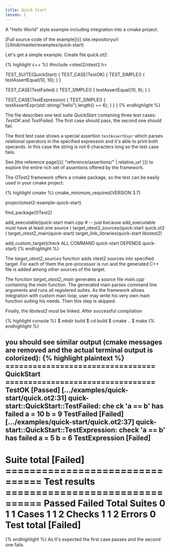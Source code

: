```yaml
---
title: Quick Start
lesson: 1
---
```

A "Hello World" style example including integration into a cmake project.

[Full source code of the example]({{ site.repositoryurl }}/blob/master/examples/quick-start)

Let's get a simple example. Create file _quick.ot2_:

{% highlight c++ %}
#include <otest2/otest2.h>

TEST_SUITE(QuickStart) {
  TEST_CASE(TestOK) {
    TEST_SIMPLE() {
      testAssertEqual(10, 10);
    }
  }

  TEST_CASE(TestFailed) {
    TEST_SIMPLE() {
      testAssertEqual(10, 9);
    }
  }

  TEST_CASE(TestExpression) {
    TEST_SIMPLE() {
      testAssertExpr(std::string("hello").length() == 6);
    }
  }
}
{% endhighlight %}

The file describes one test suite _QuickStart_ containing three test cases:
_TestOK_ and _TestFailed_. The first case should pass, the second one should
fail.

The third test case shows a special assertion `testAssertExpr` which parses
relational operators in the specified expression and it's able to print
both operands. In this case the string is not 6 characters long so the
test case fails.

See [the reference page]({{ "reference/assertions/" | relative_url }})
to explore the entire rich set of assertions offered by the framework.

The OTest2 framework offers a cmake package, so the test can be easily used
in your cmake project:

{% highlight cmake %}
cmake_minimum_required(VERSION 3.7)

project(otest2-example-quick-start)

find_package(OTest2)

add_executable(quick-start
    main.cpp  # -- just because add_executable must have at least one source
)
target_otest2_sources(quick-start
    quick.ot2
)
target_otest2_main(quick-start)
target_link_libraries(quick-start libotest2)

add_custom_target(check ALL COMMAND quick-start DEPENDS quick-start)
{% endhighlight %}

The _target_otest2_sources_ function adds otest2 sources into specified target.
For each of them the pre-processor is run and the generated C++ file is added
among other sources of the target.

The function _target_otest2_main_ generates a source file _main.cpp_ containing
the _main_ function. The generated main parses command line arguments and runs
all registered suites. As the framework allows integration with custom main
loop, user may write his very own main function suiting his needs. Then this
step is skipped.

Finally, the _libotest2_ must be linked. After successful compilation

{% highlight console %}
$ mkdir build
$ cd build
$ cmake ..
$ make
{% endhighlight %}

you should see similar output (cmake messages are removed and the actual
terminal output is colorized):
{% highlight plaintext %}
 ================================= QuickStart =================================
  TestOK                                                              [Passed]
[.../examples/quick-start/quick.ot2:31] quick-start::QuickStart::TestFailed: che
ck 'a == b' has failed
    a = 10
    b = 9
  TestFailed                                                          [Failed]
[.../examples/quick-start/quick.ot2:37] quick-start::QuickStart::TestExpression:
check 'a == b' has failed
    a = 5
    b = 6
  TestExpression                                                      [Failed]
 ------------------------------------------------------------------------------
  Suite total                                                         [Failed]
 ================================ Test results ================================
                      Passed              Failed               Total
  Suites                   0                   1                   1
  Cases                    1                   1                   2
  Checks                   1                   1                   2
  Errors                                                           0
  Test total                                                          [Failed]
 ==============================================================================
{% endhighlight %}
As it's expected the first case passes and the second one fails.
